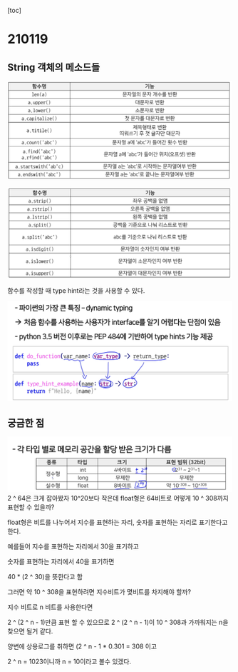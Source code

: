 [toc]

# 210119

## String 객체의 메소드들

![image-20210119115030381](images/image-20210119115030381.png)

![image-20210119115118262](images/image-20210119115118262.png)



함수를 작성할 때 type hint라는 것을 사용할 수 있다.

![image-20210119121538418](images/image-20210119121538418.png)

## 궁금한 점

![image-20210119114034859](images/image-20210119114034859.png)2 ^ 64은 크게 잡아봤자 10^20보다 작은데 float형은 64비트로 어떻게 10 ^ 308까지 표현할 수 있을까?

float형은 비트를 나누어서 지수를 표현하는 자리, 숫자를 표현하는 자리로 표기한다고 한다.

예를들어 지수를 표현하는 자리에서 30을 표기하고

숫자를 표현하는 자리에서 40을 표기하면

40 * (2 ^ 30)을 뜻한다고 함

그러면 약 10 ^ 308을 표현하려면 지수비트가 몇비트를 차지해야 할까?

지수 비트로 n 비트를 사용한다면

2 ^ (2 ^ n - 1)만큼 표현 할 수 있으므로 2 ^ (2 ^ n - 1)이 10 ^ 308과 가까워지는 n을 찾으면 될거 같다.

양변에 상용로그를 취하면 (2 ^ n - 1 * 0.301 = 308 이고

2 ^ n = 1023이니까 n = 10이라고 볼수 있겠다.